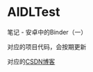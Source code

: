 # AIDLTest
笔记 - 安卓中的Binder（一）

对应的项目代码，会按期更新

对应的[CSDN博客](https://blog.csdn.net/weixin_42530254/article/details/107409520)
